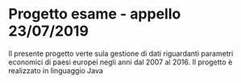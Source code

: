 # Progetto esame - appello 23/07/2019
Il presente progetto verte sula gestione di dati riguardanti parametri economici di paesi europei negli anni dal 2007 al 2016.
Il progetto è realizzato in linguaggio Java
<!--stackedit_data:
eyJoaXN0b3J5IjpbLTIxMzc2MDQyMzYsLTEwNzY5NDcxMjAsLT
k2NDM4MTkzMl19
-->